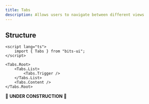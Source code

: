 ```yaml
---
title: Tabs
description: Allows users to navigate between different views
---
```


<script>
	import { APISection, ComponentPreview, TabsDemo } from '@/components'
	export let schemas;
</script>

<ComponentPreview name="tabs-demo" comp="Tabs">

<TabsDemo slot="preview" />

</ComponentPreview>

## Structure

```svelte
<script lang="ts">
	import { Tabs } from "bits-ui";
</script>

<Tabs.Root>
	<Tabs.List>
		<Tabs.Trigger />
	</Tabs.List>
	<Tabs.Content />
</Tabs.Root>
```

🚧 **UNDER CONSTRUCTION** 🚧
